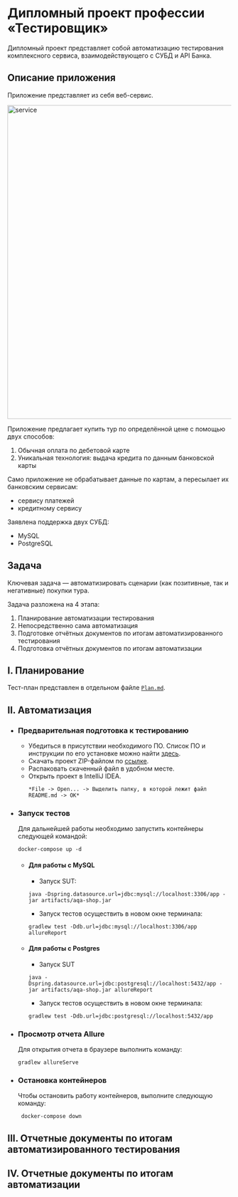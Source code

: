 # Дипломный проект профессии «Тестировщик»

Дипломный проект представляет собой автоматизацию тестирования комплексного сервиса, взаимодействующего с СУБД и API Банка.

## Описание приложения

Приложение представляет из себя веб-сервис.

<img width="705" alt="service" src="https://user-images.githubusercontent.com/73786860/115916258-3ca14000-a47d-11eb-8a7e-2327e0389c95.png">

Приложение предлагает купить тур по определённой цене с помощью двух способов:
1. Обычная оплата по дебетовой карте
1. Уникальная технология: выдача кредита по данным банковской карты

Само приложение не обрабатывает данные по картам, а пересылает их банковским сервисам:
* сервису платежей
* кредитному сервису

Заявлена поддержка двух СУБД:
* MySQL
* PostgreSQL

## Задача

Ключевая задача — автоматизировать сценарии (как позитивные, так и негативные) покупки тура.

Задача разложена на 4 этапа:
1. Планирование автоматизации тестирования
1. Непосредственно сама автоматизация
1. Подготовке отчётных документов по итогам автоматизированного тестирования
1. Подготовка отчётных документов по итогам автоматизации

## I. Планирование

Тест-план представлен в отдельном файле [`Plan.md`](documentation/Plan.md).

## II. Автоматизация

* ### Предварительная подготовка к тестированию

   * Убедиться в присутствии необходимого ПО. Список ПО и инструкции по его установке можно найти [здесь](documentation/Preparation.md).
   * Скачать проект ZIP-файлом по [ссылке](https://github.com/ks1109b/DiplomaProject/archive/refs/heads/main.zip).
   * Распаковать скаченный файл в удобном месте.
   * Открыть проект в IntelliJ IDEA.
      ```
      *File -> Open... -> Выделить папку, в которой лежит файл README.md -> OK*
      ```
      
* ### Запуск тестов

   Для дальнейшей работы необходимо запустить контейнеры следующей командой:
   ```  
   docker-compose up -d
   ```
   * #### Для работы с MySQL

       * Запуск SUT:
       ```
       java -Dspring.datasource.url=jdbc:mysql://localhost:3306/app -jar artifacts/aqa-shop.jar
       ```
       * Запуск тестов осуществить в новом окне терминала:
       ```
       gradlew test -Ddb.url=jdbc:mysql://localhost:3306/app allureReport
       ```

   * #### Для работы с Postgres

      * Запуск SUT
      ```
      java -Dspring.datasource.url=jdbc:postgresql://localhost:5432/app -jar artifacts/aqa-shop.jar allureReport
      ```
      * Запуск тестов осуществить в новом окне терминала:
      ```
      gradlew test -Ddb.url=jdbc:postgresql://localhost:5432/app
      ```

* ### Просмотр отчета Allure

   Для открытия отчета в браузере выполнить команду:
   ```  
   gradlew allureServe
   ```
   
* ### Остановка контейнеров

   Чтобы остановить работу контейнеров, выполните следующую команду:
   ```  
    docker-compose down
   ```

## III. Отчетные документы по итогам автоматизированного тестирования

## IV. Отчетные документы по итогам автоматизации

